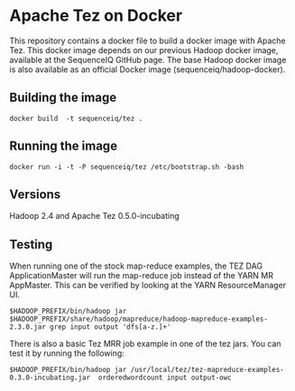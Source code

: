 Apache Tez on Docker
==========

This repository contains a docker file to build a docker image with Apache Tez. This docker image depends on our previous Hadoop docker image, available at the SequenceIQ GitHub page.
The base Hadoop docker image is also available as an official Docker image (sequenceiq/hadoop-docker).

## Building the image
```
docker build  -t sequenceiq/tez .
```

## Running the image
```
docker run -i -t -P sequenceiq/tez /etc/bootstrap.sh -bash
```

## Versions
Hadoop 2.4 and Apache Tez 0.5.0-incubating

## Testing
When running one of the stock map-reduce examples, the TEZ DAG ApplicationMaster will run the map-reduce job instead of the YARN MR AppMaster.
This can be verified by looking at the YARN ResourceManager UI.
```
$HADOOP_PREFIX/bin/hadoop jar $HADOOP_PREFIX/share/hadoop/mapreduce/hadoop-mapreduce-examples-2.3.0.jar grep input output 'dfs[a-z.]+'
```

There is also a basic Tez MRR job example in one of the tez jars. You can test it by running the following:
```
$HADOOP_PREFIX/bin/hadoop jar /usr/local/tez/tez-mapreduce-examples-0.3.0-incubating.jar  orderedwordcount input output-owc
```
